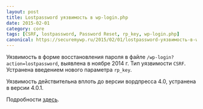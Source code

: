 ```yaml
---
layout: post
title: Lostpassword уязвимость в wp-login.php
date: 2015-02-01
category: core
tags: [CSRF, lostpassword, Password Reset, rp_key, wp-login.php]
canonical: https://securemywp.ru/2015/02/01/lostpassword-уязвимость-в-wp-login-php/
---
```


Уязвимость в форме восстановления пароля в файле <code>/wp-login?action=lostpassword</code>, выявлена в ноябре 2014 г. Тип уязвимости <code>CSRF</code>. Устранена введением нового параметра <code>rp_key</code>.

Уязвимость действительна вплоть до версии вордпресса 4.0, устранена в версии 4.0.1.

Подробности [здесь](https://core.trac.wordpress.org/changeset/30418).

